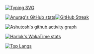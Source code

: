 [![Typing SVG](https://readme-typing-svg.demolab.com?font=Ubuntu+Sans+Mono&weight=900&size=30&pause=1002&color=99F718&background=9389FF00&center=true&vCenter=true&random=false&width=435&lines=Welcome+to+my+github+profile)](https://git.io/typing-svg)

[![Anurag's GitHub stats](https://github-readme-stats.vercel.app/api?username=1037827920&show_icons=true&theme=merko&rank_icon=percentile)](https://github.com/anuraghazra/github-readme-stats)[![GitHub Streak](https://streak-stats.demolab.com?user=1037827920&theme=merko&border_radius=5.7&date_format=%5BY.%5Dn.j)](https://git.io/streak-stats)

[![Ashutosh's github activity graph](https://github-readme-activity-graph.vercel.app/graph?username=1037827920&theme=merko)](https://github.com/ashutosh00710/github-readme-activity-graph)

[![Harlok's WakaTime stats](https://github-readme-stats.vercel.app/api/wakatime?username=1037827920&layout=compact)](https://github.com/anuraghazra/github-readme-stats)

[![Top Langs](https://github-readme-stats.vercel.app/api/top-langs/?username=1037827920&langs_count=20&layout=compact)](https://github.com/anuraghazra/github-readme-stats)
